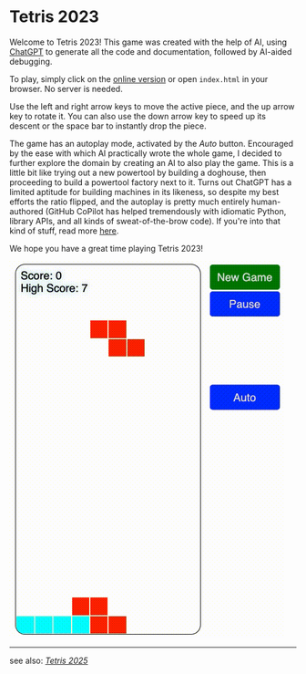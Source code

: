 # Tetris 2023

Welcome to Tetris 2023! This game was created with the help of AI, using [ChatGPT](https://openai.com/blog/chatgpt/) to generate all the code and documentation, followed by AI-aided debugging.

To play, simply click on the [online version](https://tetris.rdancer.org/) or open `index.html` in your browser. No server is needed.

Use the left and right arrow keys to move the active piece, and the up arrow key to rotate it. You can also use the down arrow key to speed up its descent or the space bar to instantly drop the piece.

The game has an autoplay mode, activated by the *Auto* button. Encouraged by the ease with which AI practically wrote the whole game, I decided to further explore the domain by creating an AI to also play the game. This is a little bit like trying out a new powertool by building a doghouse, then proceeding to build a powertool factory next to it. Turns out ChatGPT has a limited aptitude for building machines in its likeness, so despite my best efforts the ratio flipped, and the autoplay is pretty much entirely human-authored (GitHub CoPilot has helped tremendously with idiomatic Python, library APIs, and all kinds of sweat-of-the-brow code). If you're into that kind of stuff, read more [here](ml/README.md).

We hope you have a great time playing Tetris 2023!

![screenshot of a completed tetris game](img/screen-recording.gif)


---

see also: [*Tetris 2025*](https://github.com/rdancer/tetris-2025)
